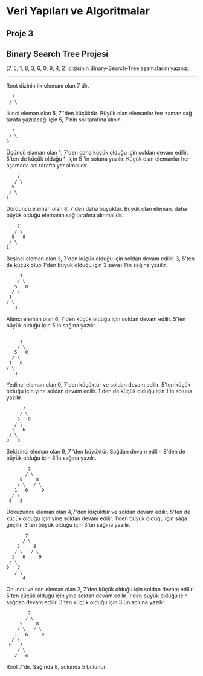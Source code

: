 # Veri Yapıları ve Algoritmalar
## Proje 3
## Binary Search Tree Projesi

[7, 5, 1, 8, 3, 6, 0, 9, 4, 2] dizisinin Binary-Search-Tree aşamalarını yazınız.
***

Root dizinin ilk elemanı olan 7 dir.

```
  7
 / \
```
İkinci eleman olan 5, 7 'den küçüktür. Büyük olan elemanlar her zaman sağ tarafa yazılacağı için 5, 7'nin sol tarafına alınır.

```
  7
 / \
5
```
Üçüncü elaman olan 1, 7'den daha küçük olduğu için soldan devam edilir. 5'ten de küçük olduğu 1, için 5 'in soluna yazılır. Küçük olan elemanlar her aşamada sol tarafta yer almalıdır.

```
    7
   / \
  5
 / \
1
```
Dördüncü eleman olan 8, 7'den daha büyüktür. Büyük olan eleman, daha büyük olduğu elemanın sağ tarafına alınmalıdır. 

```
    7
   / \
  5   8
 / \
1

```
Beşinci eleman olan 3, 7'den küçük olduğu için soldan devam edilir. 3, 5'ten de küçük olup 1'den büyük olduğu için 3 sayısı 1'in sağına yazılır.

```
     7
    / \
   5   8
  / \
 1
/ \ 
   3 

```
Altıncı eleman olan 6, 7'den küçük olduğu için soldan devam edilir. 5'ten büyük olduğu için 5'in sağına yazılır.

```

     7
    / \
   5   8
  / \
 1   6
/ \ 
   3 
```

Yedinci eleman olan 0, 7'den küçüktür ve soldan devam edilir. 5'ten küçük olduğu için yine soldan devam edilir. 1'den de küçük olduğu için 1'in soluna yazılır.

```
      7
     / \
    5   8
   / \
  1   6
 / \ 
0   3 
```
Sekizinci eleman olan 9, 7 'den büyüktür. Sağdan devam edilir. 8'den de büyük olduğu için 8'in sağına yazılır.

```
        7
       / \
     5     8
    / \   / \
   1   6     9
  / \ 
 0   3 
 ```
 Dokuzuncu eleman olan 4,7'den küçüktür ve soldan devam edilir. 5'ten de küçük olduğu için yine soldan devam edilir. 1'den büyük olduğu için sağa geçilir. 3'ten büyük olduğu için 3'ün sağına yazılır.
 ```
        7
       / \
     5     8
    / \   / \
   1   6     9
  / \ 
 0   3 
    / \
       4
```
Onuncu ve son eleman olan 2, 7'den küçük olduğu için soldan devam edilir. 5'ten küçük olduğu için yine soldan devam edilir. 1'den büyük olduğu için sağdan devam edilir. 3'ten küçük olduğu için 3'ün soluna yazılır.
```
        7
       / \
     5     8
    / \   / \
   1   6     9
  / \ 
 0   3 
    / \
   2   4

```
Root 7'dir. Sağında 8, solunda 5 bulunur.